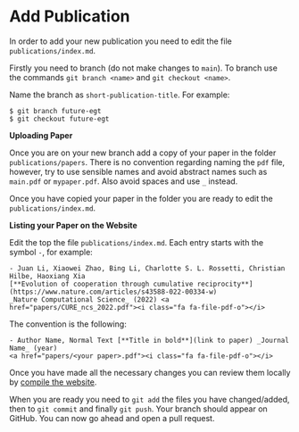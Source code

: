# Add Publication

In order to add your new publication you need to edit the file `publications/index.md`.

Firstly you need to branch (do not make changes to `main`).
To branch use the commands `git branch <name>` and `git checkout <name>`.

Name the branch as `short-publication-title`. For example:

```shell
$ git branch future-egt
$ git checkout future-egt
```

**Uploading Paper**

Once you are on your new branch add a copy of your paper in the folder
`publications/papers`. There is no convention regarding naming the `pdf` file,
however, try to use sensible names and avoid abstract names such as `main.pdf`
or `mypaper.pdf`. Also avoid spaces and use `_` instead.

Once you have copied your paper in the folder you are ready to edit
the `publications/index.md`.

**Listing your Paper on the Website**

Edit the top the file `publications/index.md`. Each entry starts with the
symbol `-`, for example:

```shell
- Juan Li, Xiaowei Zhao, Bing Li, Charlotte S. L. Rossetti, Christian Hilbe, Haoxiang Xia
[**Evolution of cooperation through cumulative reciprocity**](https://www.nature.com/articles/s43588-022-00334-w)
_Nature Computational Science_ (2022) <a href="papers/CURE_ncs_2022.pdf"><i class="fa fa-file-pdf-o"></i>
```

The convention is the following:

```shell
- Author Name, Normal Text [**Title in bold**](link to paper) _Journal Name_ (year)
<a href="papers/<your paper>.pdf"><i class="fa fa-file-pdf-o"></i>
```

Once you have made all the necessary changes you can review them locally
by [compile the website](Installation.md).

When you are ready you need to `git add` the files you have changed/added,
then to `git commit` and finally `git push`. Your branch should appear
on GitHub. You can now go ahead and open a pull request.